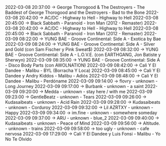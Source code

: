 2022-03-08 20:37:00 -> George Thorogood & The Destroyers - The Baddest of George Thorogood and the Destroyers - Bad to the Bone
2022-03-08 20:42:00 -> AC/DC - Highway to Hell - Highway to Hell
2022-03-08 20:45:00 -> Black Sabbath - Paranoid - Iron Man (2012 - Remaster)
2022-03-08 20:42:00 -> AC/DC - Highway to Hell - Highway to Hell
2022-03-08 20:45:00 -> Black Sabbath - Paranoid - Iron Man (2012 - Remaster)
2022-03-09 08:22:00 -> YUNG BAE - Groove Continental: Side A - Exotica by Bae
2022-03-09 08:24:00 -> YUNG BAE - Groove Continental: Side A - Silver and Gold (con Sam Fischer y Pink Sweat$)
2022-03-09 08:32:00 -> YUNG BAE - Groove Continental: Side A - L.O.V.E. (con EARTHGANG, Jon Batiste y Sherwyn)
2022-03-09 08:35:00 -> YUNG BAE - Groove Continental: Side A - Disco Body Parts (con AWOLNATION)
2022-03-09 08:42:00 -> Cali Y El Dandee - Malibu - BYL (Borracha Y Loca)
2022-03-09 08:45:00 -> Cali Y El Dandee y Andry Kiddos - Malibu - Adiós
2022-03-09 08:48:00 -> Cali Y El Dandee - Malibu - Perdóname
2022-03-09 09:14:00 -> flovry - unknown - Long Journey
2022-03-09 09:17:00 -> Burbank - unknown - a saint
2022-03-09 09:20:00 -> Medda - unknown - stay here / with me
2022-03-09 09:23:00 -> GentleBeatz - unknown - Tears
2022-03-09 09:26:00 -> Kudasaibeats - unknown - Acid Rain
2022-03-09 09:28:00 -> Kudasaibeats - unknown - Corduroy
2022-03-09 09:32:00 -> Lil AZRTXY - unknown - Happy
2022-03-09 09:34:00 -> im.fine - unknown - somewhere someday
2022-03-09 09:37:00 -> ARU - unknown - blue_2
2022-03-09 09:40:00 -> Kudasaibeats - unknown - Peace of Mind
2022-03-09 09:56:00 -> Altitude. - unknown - trains
2022-03-09 09:58:00 -> too ugly - unknown - cafe nervosa
2022-03-09 17:29:00 -> Cali Y El Dandee y Luis Fonsi - Malibu - Yo No Te Olvido
